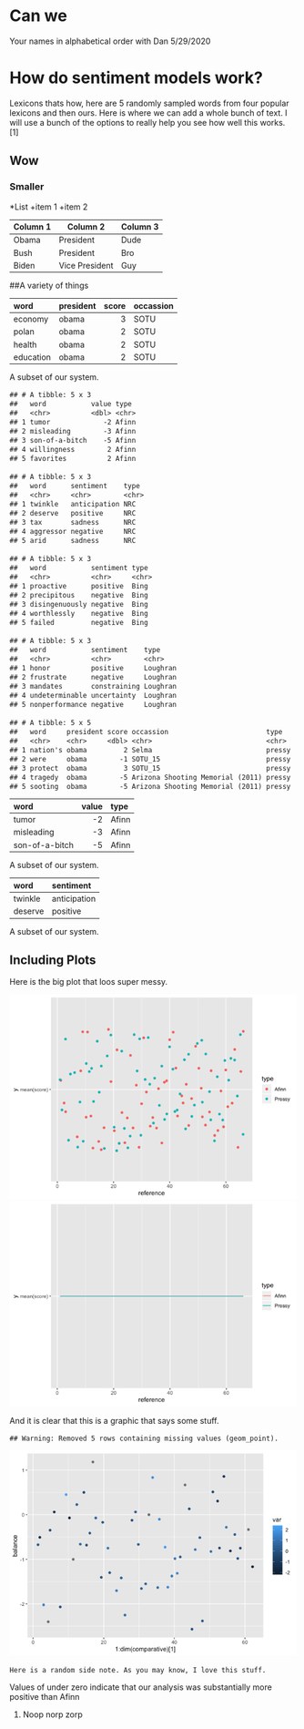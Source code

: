 Can we
================
Your names in alphabetical order with Dan
5/29/2020

# How do sentiment models work?

Lexicons thats how, here are 5 randomly sampled words from four popular
lexicons and then ours. Here is where we can add a whole bunch of text.
I will use a bunch of the options to really help you see how well this
works. \[1\]

## Wow

### Smaller

\*List +item 1 +item 2

| Column 1 | Column 2       | Column 3 |
| -------- | -------------- | -------- |
| Obama    | President      | Dude     |
| Bush     | President      | Bro      |
| Biden    | Vice President | Guy      |

\#\#A variety of things

| word      | president | score | occassion |
| :-------- | :-------- | ----: | :-------- |
| economy   | obama     |     3 | SOTU      |
| polan     | obama     |     2 | SOTU      |
| health    | obama     |     2 | SOTU      |
| education | obama     |     2 | SOTU      |

A subset of our system.

    ## # A tibble: 5 x 3
    ##   word           value type 
    ##   <chr>          <dbl> <chr>
    ## 1 tumor             -2 Afinn
    ## 2 misleading        -3 Afinn
    ## 3 son-of-a-bitch    -5 Afinn
    ## 4 willingness        2 Afinn
    ## 5 favorites          2 Afinn

    ## # A tibble: 5 x 3
    ##   word      sentiment    type 
    ##   <chr>     <chr>        <chr>
    ## 1 twinkle   anticipation NRC  
    ## 2 deserve   positive     NRC  
    ## 3 tax       sadness      NRC  
    ## 4 aggressor negative     NRC  
    ## 5 arid      sadness      NRC

    ## # A tibble: 5 x 3
    ##   word           sentiment type 
    ##   <chr>          <chr>     <chr>
    ## 1 proactive      positive  Bing 
    ## 2 precipitous    negative  Bing 
    ## 3 disingenuously negative  Bing 
    ## 4 worthlessly    negative  Bing 
    ## 5 failed         negative  Bing

    ## # A tibble: 5 x 3
    ##   word           sentiment    type    
    ##   <chr>          <chr>        <chr>   
    ## 1 honor          positive     Loughran
    ## 2 frustrate      negative     Loughran
    ## 3 mandates       constraining Loughran
    ## 4 undeterminable uncertainty  Loughran
    ## 5 nonperformance negative     Loughran

    ## # A tibble: 5 x 5
    ##   word     president score occassion                        type  
    ##   <chr>    <chr>     <dbl> <chr>                            <chr> 
    ## 1 nation's obama         2 Selma                            pressy
    ## 2 were     obama        -1 SOTU_15                          pressy
    ## 3 protect  obama         3 SOTU_15                          pressy
    ## 4 tragedy  obama        -5 Arizona Shooting Memorial (2011) pressy
    ## 5 sooting  obama        -5 Arizona Shooting Memorial (2011) pressy

| word           | value | type  |
| :------------- | ----: | :---- |
| tumor          |   \-2 | Afinn |
| misleading     |   \-3 | Afinn |
| son-of-a-bitch |   \-5 | Afinn |

A subset of our system.

| word    | sentiment    |
| :------ | :----------- |
| twinkle | anticipation |
| deserve | positive     |

A subset of our system.

## Including Plots

Here is the big plot that loos super
messy.

![](README_files/figure-gfm/pressure-1.png)<!-- -->![](README_files/figure-gfm/pressure-2.png)<!-- -->

And it is clear that this is a graphic that says some
stuff.

    ## Warning: Removed 5 rows containing missing values (geom_point).

![](README_files/figure-gfm/description%20of%20what%20is%20up-1.png)<!-- -->

``` marginfigure
Here is a random side note. As you may know, I love this stuff. 
```

Values of under zero indicate that our analysis was substantially more
positive than Afinn

1.  Noop norp zorp
